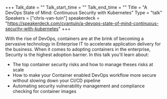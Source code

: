+++
Talk_date = ""
Talk_start_time = ""
Talk_end_time = ""
Title = "A DevOps State of Mind: Continuous Security with Kubernetes"
Type = "talk"
Speakers = ["chris-van-tuin"]
speakerdeck = "https://speakerdeck.com/cvantuin/a-devops-state-of-mind-continuous-security-with-kubernetes"
+++

With the rise of DevOps, containers are at the brink of becoming a pervasive technology in Enterprise IT to accelerate application delivery for the business. When it comes to adopting containers in the enterprise, Security is the highest adoption barrier. In this talk you'll learn about:

- The top container security risks and how to manage theses risks at scale 
- How to make your Container enabled DevOps workflow more secure without slowing down your CI/CD pipeline
- Automating security vulnerability management and compliance checking for container images

